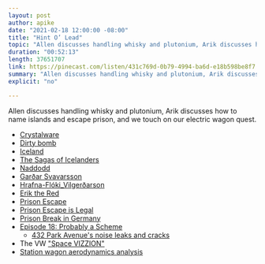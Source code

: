 ```yaml
---
layout: post
author: apike
date: "2021-02-18 12:00:00 -08:00"
title: "Hint O’ Lead"
topic: "Allen discusses handling whisky and plutonium, Arik discusses how to name islands and escape prison, and we touch on our electric wagon quest."
duration: "00:52:13"
length: 37651707
link: https://pinecast.com/listen/431c769d-0b79-4994-ba6d-e18b598be8f7.mp3
summary: "Allen discusses handling whisky and plutonium, Arik discusses how to name islands and escape prison, and we touch on our electric wagon quest."
explicit: "no"

---
```


Allen discusses handling whisky and plutonium, Arik discusses how to name islands and escape prison, and we touch on our electric wagon quest.

- [Crystalware](https://en.wikipedia.org/wiki/Lead_glass)
- [Dirty bomb](https://en.wikipedia.org/wiki/Dirty_bomb)
- [Iceland](https://en.wikipedia.org/wiki/Iceland)
- [The Sagas of Icelanders](https://en.wikipedia.org/wiki/Sagas_of_Icelanders)
- [Naddodd](https://en.wikipedia.org/wiki/Naddodd)
- [Garðar Svavarsson](https://en.wikipedia.org/wiki/Garðar_Svavarsson)
- [Hrafna-Flóki_Vilgerðarson](https://en.wikipedia.org/wiki/Hrafna-Flóki_Vilgerðarson)
- [Erik the Red](https://en.wikipedia.org/wiki/Erik_the_Red)
- [Prison Escape](https://en.wikipedia.org/wiki/Prison_escape#Punishment)
- [Prison Escape is Legal](https://postitrandom.wordpress.com/2015/05/14/these-are-the-countries-where-prison-breaking-escape-is-legal-and-not-punishable/)
- [Prison Break in Germany](https://unrealfacts.com/illegal-escape-prison-germany/)
- [Episode 18: Probably a Scheme](https://funfact.fm/episodes/18)
    - [432 Park Avenue's noise leaks and cracks](https://www.nytimes.com/2021/02/03/realestate/luxury-high-rise-432-park.html?referringSource=articleShare)
- The VW ["Space VIZZION"](https://driving.ca/volkswagen/auto-news/news/volkswagen-is-putting-its-way-hot-id-space-vizzion-into-production)
- [Station wagon aerodynamics analysis](https://theansweris27.com/drivaer-fastback-vs-estate-back-aerodynamics/)
